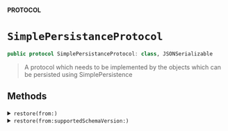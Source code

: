 **PROTOCOL**

# `SimplePersistanceProtocol`

```swift
public protocol SimplePersistanceProtocol: class, JSONSerializable
```

> A protocol which needs to be implemented by the objects which can be
> persisted using SimplePersistence

## Methods
<details><summary markdown="span"><code>restore(from:)</code></summary>

```swift
func restore(from json: JSON) throws
```

> Restores state from the given json object.

</details>

<details><summary markdown="span"><code>restore(from:supportedSchemaVersion:)</code></summary>

```swift
func restore(from json: JSON, supportedSchemaVersion: Int) throws
```

> Restores state from the given json object and supported schema version.

</details>